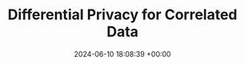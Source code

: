 ---
layout: post
title:  "Differential Privacy for Correlated Data"
date:   2024-06-10 18:08:39 +00:00
important: new
categories: talk
venue: <a href="https://aaforml.com/"> Workshop on Applied Algorithm for Machine Learning</a>
---